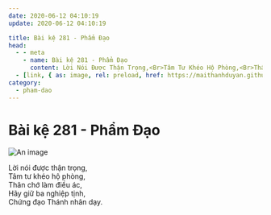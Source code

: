 ```yaml
---
date: 2020-06-12 04:10:19
update: 2020-06-12 04:10:19

title: Bài kệ 281 - Phẩm Đạo
head:
  - - meta
    - name: Bài kệ 281 - Phẩm Đạo
      content: Lời Nói Được Thận Trọng,<Br>Tâm Tư Khéo Hộ Phòng,<Br>Thân Chớ Làm Điều Ác,<Br>Hãy Giữ Ba Nghiệp Tịnh,<Br>Chứng Đạo Thánh Nhân Dạy.<Br>
  - [link, { as: image, rel: preload, href: https://maithanhduyan.github.io/kinh-phap-cu/img/pham-dao/pham-dao-281.jpg }]
category:
  - pham-dao
---
```


# Bài kệ 281 - Phẩm Đạo

![An image](/img/pham-dao/pham-dao-281.jpg)

Lời nói được thận trọng,<br>Tâm tư khéo hộ phòng,<br>Thân chớ làm điều ác,<br>Hãy giữ ba nghiệp tịnh,<br>Chứng đạo Thánh nhân dạy.<br>
